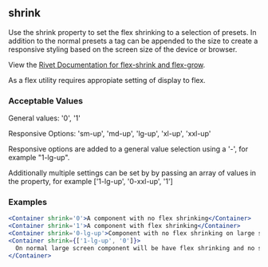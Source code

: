 ## shrink
Use the shrink property to set the flex shrinking to a selection of presets.  In addition to the normal presets a tag can be appended to the size to create a responsive styling based on the screen size of the device or browser.

View the [Rivet Documentation for flex-shrink and flex-grow](https://rivet.iu.edu/utilities/flex/#flex-shrink-and-flex-grow).

As a flex utility requires appropiate setting of display to flex.

### Acceptable Values

General values: '0', '1'

Responsive Options: 'sm-up', 'md-up', 'lg-up', 'xl-up', 'xxl-up'

Responsive options are added to a general value selection using a '-', for example "1-lg-up".

Additionally multiple settings can be set by by passing an array of values in the property, for example ['1-lg-up', '0-xxl-up', '1']

### Examples
```jsx
<Container shrink='0'>A component with no flex shrinking</Container>
<Container shrink='1'>A component with flex shrinking</Container>
<Container shrink='0-lg-up'>Component with no flex shrinking on large screens</Container>
<Container shrink={['1-lg-up', '0']}>
  On normal large screen component will be have flex shrinking and no shrinking on smaller screens.
</Container>
```
